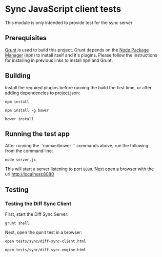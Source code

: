 # Sync JavaScript client tests
This module is only intended to provide test for the sync server

## Prerequisites
[Grunt](http://gruntjs.com/) is used to build this project. Grunt depends on the
[Node Package Manager](https://npmjs.org/) (npn) to install itself and it's plugins. Please follow the instructions
for installing in previous links to install npn and Grunt.

## Building
Install the required plugins before running the build the first time, or after adding dependencies to project.json:

    npm install

    npm install -g bower

    bower install

## Running the test app
After running the ``npm``` and ```bower``` commands above, run the following from the command line:

    node server.js

This will start a server listening to port ```8080```. Next open a browser with the url [http://localhost:8080](http://localhost:8080)

## Testing

### Testing the Diff Sync Client
First, start the Diff Sync Server:

    grunt shell

Next, open the qunit test in a browser:

    open tests/sync/diff-sync-client.html

    open tests/sync/diff-sync-engine.html


